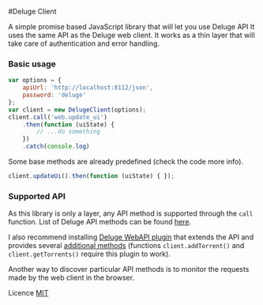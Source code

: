 #Deluge Client

A simple promise based JavaScript library that will let you use Deluge API
It uses the same API as the Deluge web client. It works as a thin
layer that will take care of authentication and error handling.

### Basic usage

```javascript
var options = {
    apiUrl: 'http://localhost:8112/json',
    password: 'deluge'
};
var client = new DelugeClient(options);
client.call('web.update_ui')
    .then(function (uiState) {
        // ...do something
    })
    .catch(console.log)
```

Some base methods are already predefined (check the code more info).

```javascript
client.updateUi().then(function (uiState) { });
```

### Supported API

As this library is only a layer, any API method is supported through the
`call` function. List of Deluge API methods can be found
[here](http://deluge-torrent.org/docs/master/modules/ui/web/json_api.html).

I also recommend installing [Deluge WebAPI plugin](https://github.com/idlesign/deluge-webapi)
that extends the API and provides several [additional methods](http://deluge-webapi.readthedocs.org/en/latest/quickstart.html#api-methods)
(functions `client.addTorrent()` and `client.getTorrents()` require this
plugin to work).

Another way to discover particular API methods is to monitor the requests
made by the web client in the browser.

Licence [MIT](./Licence)